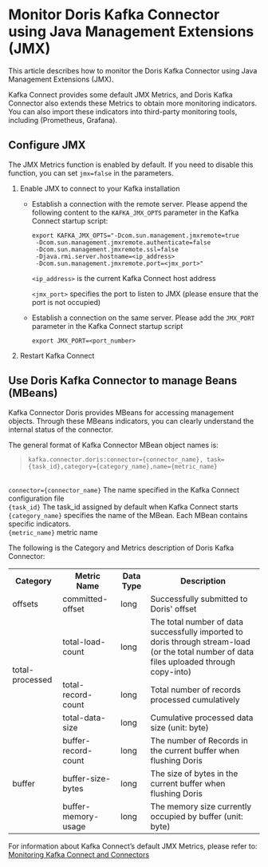 <!--
Licensed to the Apache Software Foundation (ASF) under one
or more contributor license agreements.  See the NOTICE file
distributed with this work for additional information
regarding copyright ownership.  The ASF licenses this file
to you under the Apache License, Version 2.0 (the
"License"); you may not use this file except in compliance
with the License.  You may obtain a copy of the License at

  http://www.apache.org/licenses/LICENSE-2.0

Unless required by applicable law or agreed to in writing,
software distributed under the License is distributed on an
"AS IS" BASIS, WITHOUT WARRANTIES OR CONDITIONS OF ANY
KIND, either express or implied.  See the License for the
specific language governing permissions and limitations
under the License.
-->

# Monitor Doris Kafka Connector using Java Management Extensions (JMX)
This article describes how to monitor the Doris Kafka Connector using Java Management Extensions (JMX). 

Kafka Connect provides some default JMX Metrics, and Doris Kafka Connector also extends these Metrics to obtain more monitoring indicators.
You can also import these indicators into third-party monitoring tools, including (Prometheus, Grafana).


## Configure JMX
The JMX Metrics function is enabled by default. If you need to disable this function, you can set `jmx=false` in the parameters.
1. Enable JMX to connect to your Kafka installation
   
   - Establish a connection with the remote server. Please append the following content to the `KAFKA_JMX_OPTS` parameter in the Kafka Connect startup script:
     ````
     export KAFKA_JMX_OPTS="-Dcom.sun.management.jmxremote=true
      -Dcom.sun.management.jmxremote.authenticate=false
      -Dcom.sun.management.jmxremote.ssl=false
      -Djava.rmi.server.hostname=<ip_address>
      -Dcom.sun.management.jmxremote.port=<jmx_port>"
     ````
     `<ip_address>` is the current Kafka Connect host address

     `<jmx_port>` specifies the port to listen to JMX (please ensure that the port is not occupied)

   - Establish a connection on the same server. Please add the `JMX_PORT` parameter in the Kafka Connect startup script
     ````
     export JMX_PORT=<port_number>
     ````
2. Restart Kafka Connect

## Use Doris Kafka Connector to manage Beans (MBeans)
Kafka Connector Doris provides MBeans for accessing management objects. Through these MBeans indicators, you can clearly understand the internal status of the connector.

The general format of Kafka Connector MBean object names is:
>`kafka.connector.doris:connector={connector_name}, task={task_id},category={category_name},name={metric_name}`

<br>`connector={connector_name}` The name specified in the Kafka Connect configuration file
<br>`{task_id}` The task_id assigned by default when Kafka Connect starts
<br>`{category_name}` specifies the name of the MBean. Each MBean contains specific indicators.
<br>`{metric_name}` metric name



The following is the Category and Metrics description of Doris Kafka Connector:<br>

<table>
    <tr>
        <th>Category</th><th>Metric Name</th><th>Data Type</th><th>Description</th>
    </tr>
    <tr>
        <td rowspan="1">offsets</td><td>committed-offset</td><td>long</td><td>Successfully submitted to Doris' offset</td>
    </tr>
    <tr>
        <td rowspan="3">total-processed</td><td>total-load-count</td><td>long</td><td>The total number of data successfully imported to doris through stream-load (or the total number of data files uploaded through copy-into)</td>
    </tr>
    <tr>
        <td>total-record-count</td><td>long</td><td>Total number of records processed cumulatively</td>
    </tr>
    <tr>
        <td>total-data-size</td><td>long</td><td>Cumulative processed data size (unit: byte)</td>
    </tr>
    <tr>
        <td rowspan="3">buffer</td><td>buffer-record-count</td><td>long</td><td>The number of Records in the current buffer when flushing Doris</td>
    </tr>
    <tr>
        <td>buffer-size-bytes</td><td>long</td><td>The size of bytes in the current buffer when flushing Doris</td>
    </tr>
    <tr>
        <td>buffer-memory-usage</td><td>long</td><td>The memory size currently occupied by buffer (unit: byte)</td>
    </tr>
</table>

For information about Kafka Connect’s default JMX Metrics, please refer to: [Monitoring Kafka Connect and Connectors
](https://docs.confluent.io/kafka-connectors/self-managed/monitoring.html#monitoring-kconnect-long-and-connectors)